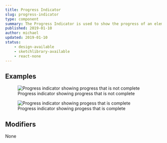 ```yaml
---
title: Progress Indicator
slug: progress-indicator
type: component
summary: The Progress Indicator is used to show the progress of an element.
published: 2019-01-10
author: michael
updated: 2019-01-10
status:
    - design-available
    - sketchlibrary-available
    - react-none
---
```


##  Examples

<figure>
    <img src="/static/images/progress-indicator-partial.png" alt="Progress indicator showing progress that is not complete">
    <figcaption>Progress indicator showing progress that is not complete</figcaption>
</figure>

<figure>
    <img src="/static/images/progress-indicator-complete.png" alt="Progress indicator showing progess that is complete">
    <figcaption>Progress indicator showing progess that is complete</figcaption>
</figure>

## Modifiers
None
